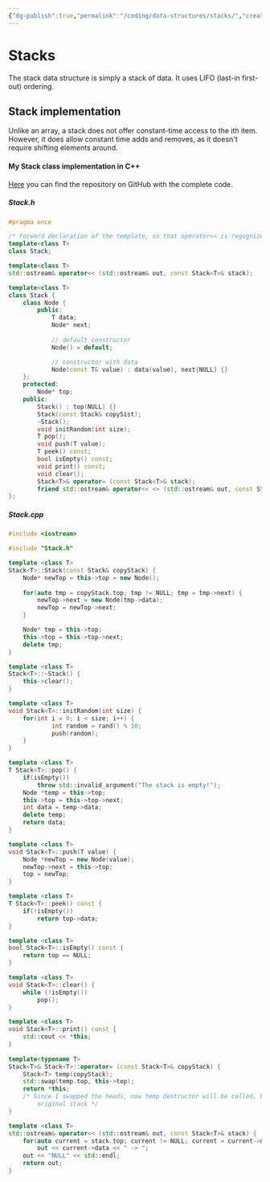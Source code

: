 ```yaml
---
{"dg-publish":true,"permalink":"/coding/data-structures/stacks/","created":"2022-09-22T19:32:14.342+02:00","updated":"2023-01-25T00:35:05.833+01:00"}
---
```


# Stacks
The stack data structure is simply a stack of data. It uses LIFO (last-in first-out) ordering. 

## Stack implementation
Unlike an array, a stack does not offer constant-time access to the ith item. However, it does allow constant time adds and removes, as it doesn't require shifting elements around.
#### My Stack class implementation in C++
[Here](https://github.com/F4bbi/data-structures-implementation/tree/main/Stack) you can find the repository on GitHub with the complete code.
##### Stack.h
```cpp
#pragma once

/* Forward declaration of the template, so that operator<< is regognized as a template */
template<class T>
class Stack;

template<class T>
std::ostream& operator<< (std::ostream& out, const Stack<T>& stack);

template<class T>
class Stack {
    class Node {
        public:
            T data;
            Node* next;
            
            // default constructor
            Node() = default;

            // constructor with data
            Node(const T& value) : data(value), next{NULL} {}
    };
    protected:
        Node* top;
    public:
        Stack() : top(NULL) {}
        Stack(const Stack& copySist);
        ~Stack();
        void initRandom(int size);
        T pop();
        void push(T value);
        T peek() const;
        bool isEmpty() const;
        void print() const;
        void clear();
        Stack<T>& operator= (const Stack<T>& stack);
        friend std::ostream& operator<< <> (std::ostream& out, const Stack<T>& stack);
};
```

##### Stack.cpp
```cpp
#include <iostream>

#include "Stack.h"

template <class T>
Stack<T>::Stack(const Stack& copyStack) {
    Node* newTop = this->top = new Node();
    
    for(auto tmp = copyStack.top; tmp != NULL; tmp = tmp->next) {
        newTop->next = new Node(tmp->data);
        newTop = newTop->next;
    }

    Node* tmp = this->top;
    this->top = this->top->next;
    delete tmp;
}

template <class T>
Stack<T>::~Stack() {
    this->clear();
}

template <class T>
void Stack<T>::initRandom(int size) {
    for(int i = 0; i < size; i++) {
            int random = rand() % 10;
            push(random);
    }
}

template <class T>
T Stack<T>::pop() {
    if(isEmpty())
        throw std::invalid_argument("The stack is empty!");
    Node *temp = this->top;
    this->top = this->top->next;
    int data = temp->data;
    delete temp;
    return data;
}

template <class T>
void Stack<T>::push(T value) {
    Node *newTop = new Node(value);
    newTop->next = this->top;
    top = newTop;
}

template <class T>
T Stack<T>::peek() const {
    if(!isEmpty())
        return top->data;
}

template <class T>
bool Stack<T>::isEmpty() const {
    return top == NULL; 
}

template <class T>
void Stack<T>::clear() {
    while (!isEmpty())
        pop();
}

template <class T>
void Stack<T>::print() const {
    std::cout << *this; 
}
 
template<typename T>
Stack<T>& Stack<T>::operator= (const Stack<T>& copyStack) {
    Stack<T> temp(copyStack);
    std::swap(temp.top, this->top);
    return *this;
    /* Since I swapped the heads, now temp destructor will be called, but temp now is the 
        original stack */
}

template <class T>
std::ostream& operator<< (std::ostream& out, const Stack<T>& stack) {
    for(auto current = stack.top; current != NULL; current = current->next)
        out << current->data << " -> ";
    out << "NULL" << std::endl;
    return out;
}
```